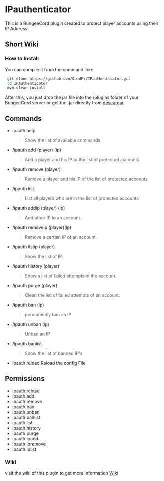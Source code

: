 # IPauthenticator

This is a BungeeCord plugin created to protect player accounts using their IP Address.

## Short Wiki

### How to Install
You can compile it from the command line:
```bash
 git clone https://github.com/ObedMz/IPauthenticator.git
 cd IPauthenticator
 mvn clean install
 ```
 After this, you just drop the jar file into the /plugins folder of your BungeeCord server
or get the .jar directly from [descargar](https://github.com/ObedMz/IPauthenticator/releases/download/1.1-SNAPSHOT/IpAuthentication-1.1-SNAPSHOT.jar)

## Commands
* ipauth help
     > Show the list of available commands
* /ipauth add (player) (ip)
     > Add a player and his IP to the list of protected accounts
* /ipauth remove (player)
     > Remove a player and his IP of the list of protected accounts
* /ipauth list
     > List all players who are in the list of protected accounts
* /ipauth addip (player) (ip)
     > Add other IP to an account.
* /ipauth removeip (player)(ip)
     > Remove a certain IP of an account.
* /ipauth listip (player)
     > Show the list of IP.
* /ipauth history (player)
     > Show a list of failed attempts in the account.
* /ipauth purge (player)
     > Clean the list of failed attempts of an account.
* /ipauth ban (ip)
     > permanently ban an IP 
* /ipauth unban (ip)
     > Unban an IP 
* /ipauth banlist
     > Show the list of banned IP's
* ipauth reload
      Reload the config File

## Permissions
  * ipauth.reload
  * ipauth.add
  * ipauth.remove
  * ipauth.ban
  * ipauth.unban
  * ipauth.banlist
  * ipauth.list
  * ipauth.history
  * ipauth.purge
  * ipauth.ipadd
  * ipauth.ipremove
  * ipauth.iplist
  
  
  
  ### Wiki
  visit the wiki of this plugin to get more information [Wiki](https://github.com/ObedMz/IPauthenticator/wiki)
  
  
